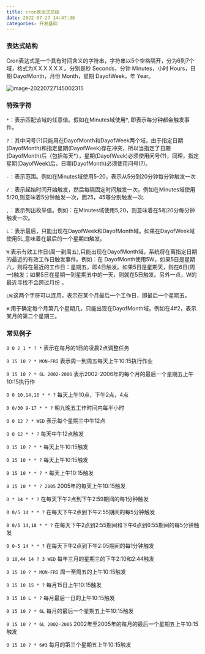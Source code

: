 ```yaml
---
title: cron表达式总结
date: 2022-07-27 14:47:38
categories: 开发基础
---
```


### 表达式结构

Cron表达式是一个具有时间含义的字符串，字符串以5个空格隔开，分为6到7个域，格式为X X X X X X 。分别是秒 Seconds，分钟 Minutes，小时 Hours，日期 DayofMonth，月份 Month，星期 DayofWeek，年 Year。

![image-20220727145002315](C:\Users\CloudTranslation\AppData\Roaming\Typora\typora-user-images\image-20220727145002315.png)



### 特殊字符

`*`：表示匹配该域的任意值。假如在Minutes域使用*, 即表示每分钟都会触发事件。

`?`：其中问号(?)只能用在DayofMonth和DayofWeek两个域，由于指定日期(DayofMonth)和指定星期(DayofWeek)存在冲突，所以当指定了日期(DayofMonth)后（包括每天*），星期(DayofWeek)必须使用问号(?)，同理，指定星期(DayofWeek)后，日期(DayofMonth)必须使用问号(?)。

`-`：表示范围。例如在Minutes域使用5-20，表示从5分到20分钟每分钟触发一次

`/`：表示起始时间开始触发，然后每隔固定时间触发一次。例如在Minutes域使用5/20,则意味着5分钟触发一次，而25，45等分别触发一次.

`,`：表示列出枚举值。例如：在Minutes域使用5,20，则意味着在5和20分每分钟触发一次。

`L`：表示最后，只能出现在DayofWeek和DayofMonth域。如果在DayofWeek域使用5L,意味着在最后的一个星期四触发。

`W`:表示有效工作日(周一到周五),只能出现在DayofMonth域，系统将在离指定日期的最近的有效工作日触发事件。例如：在 DayofMonth使用5W，如果5日是星期六，则将在最近的工作日：星期五，即4日触发。如果5日是星期天，则在6日(周一)触发；如果5日在星期一到星期五中的一天，则就在5日触发。另外一点，W的最近寻找不会跨过月份 。

`LW`:这两个字符可以连用，表示在某个月最后一个工作日，即最后一个星期五。

`#`:用于确定每个月第几个星期几，只能出现在DayofMonth域。例如在4#2，表示某月的第二个星期三。



### 常见例子

`0 0 2 1 * ? *`   表示在每月的1日的凌晨2点调整任务

`0 15 10 ? * MON-FRI`   表示周一到周五每天上午10:15执行作业

`0 15 10 ? * 6L 2002-2006`   表示2002-2006年的每个月的最后一个星期五上午10:15执行作

`0 0 10,14,16 * * ?`   每天上午10点，下午2点，4点

`0 0/30 9-17 * * ?`  朝九晚五工作时间内每半小时

`0 0 12 ? * WED`    表示每个星期三中午12点

`0 0 12 * * ?`   每天中午12点触发

`0 15 10 ? * *`    每天上午10:15触发

`0 15 10 * * ?`     每天上午10:15触发

`0 15 10 * * ? *`    每天上午10:15触发

`0 15 10 * * ? 2005`    2005年的每天上午10:15触发

`0 * 14 * * ?`     在每天下午2点到下午2:59期间的每1分钟触发

`0 0/5 14 * * ?`    在每天下午2点到下午2:55期间的每5分钟触发

`0 0/5 14,18 * * ?`     在每天下午2点到2:55期间和下午6点到6:55期间的每5分钟触发

`0 0-5 14 * * ?`    在每天下午2点到下午2:05期间的每1分钟触发

`0 10,44 14 ? 3 WED`    每年三月的星期三的下午2:10和2:44触发

`0 15 10 ? * MON-FRI`    周一至周五的上午10:15触发

`0 15 10 15 * ?`    每月15日上午10:15触发

`0 15 10 L * ?`    每月最后一日的上午10:15触发

`0 15 10 ? * 6L`    每月的最后一个星期五上午10:15触发

`0 15 10 ? * 6L 2002-2005`   2002年至2005年的每月的最后一个星期五上午10:15触发

`0 15 10 ? * 6#3`   每月的第三个星期五上午10:15触发